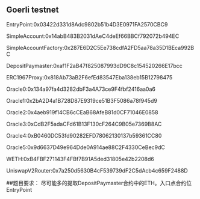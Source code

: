 ## Goerli testnet

EntryPoint:0x03422d331d8Adc9802b51b4D3E0971FA2570CBC9

SimpleAccount:0x14abB483B2031dAeC4deEf66BBCf792072b494EC

SimpleAccountFactory:0x287E6D2C5Ee738cdfA2FD5aa78a35D1BEca992BC

DepositPaymaster:0xaf1F2aB47f825087993dD9C8c154520266E17bcc

ERC1967Proxy:0x818Ab73aB2F6efEd83547Eba138eb15B12798475

Oracle0:0x134a97fa4d3282dbF3a4A73ce9F4fbf2416aa0a6

Oracle1:0x2bA2D4a1B728D87E9319ce51B3F5086a78f945d9

Oracle2:0x4aeb919f14CB6cCEaB68AfeB81d0CF71046E0858

Oracle3:0xCdB2F5adaCFd61B13F130cF264C9B05e7369B8AC

Oracle4:0xB0460DC53fd90282EFD78062130137b59361CC80

Oracle5:0x9d6637D49e964Dde0A914ae88C2F4330CeBec9dC

WETH:0xB4FBF271143F4FBf7B91A5ded31805e42b2208d6

UniswapV2Router:0x7a250d5630B4cF539739dF2C5dAcb4c659F2488D

##题目要求：
尽可能多的提取DepositPaymaster合约中的ETH。入口点合约位EntryPoint
